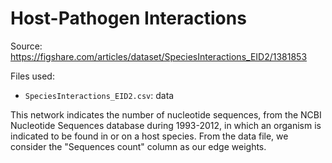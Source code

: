 # Host-Pathogen Interactions

Source: <https://figshare.com/articles/dataset/SpeciesInteractions_EID2/1381853>

Files used:
- `SpeciesInteractions_EID2.csv`: data

This network indicates the number of nucleotide sequences, from the NCBI Nucleotide Sequences database during 1993-2012, in which an organism is indicated to be found in or on a host species. From the data file, we consider the "Sequences count" column as our edge weights.
